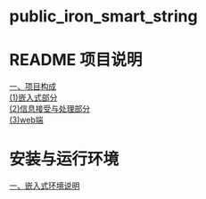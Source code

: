 # public_iron_smart_string 
<!-- A open,maner about how to do someting with stringiron to be smart -->

<!-- readme包含内容
1，软件定位，软件的基本功能
2，运行代码的方法：安装环境，启动命令等
3，简要的使用说明
4，代码目录结构说明，更详细点可以说明软件的基本原理
5，常见问题说明

标签语法： -->
<!-- # Contents
- [Heading One](#heading-one)
- [Heading Two](#heading-two)
	- [AAA](#aaa)
	- [bbb](#bbb) -->
# README 项目说明  
[一、项目构成](#heading-one)  
    [(1)嵌入式部分](#MUC)  
    [(2)信息接受与处理部分](#main_and_date)  
    [(3)web端](#web)  
# 安装与运行环境
[一、嵌入式环境说明](#MUC_include)
